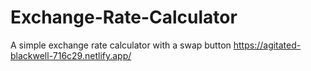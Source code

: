 # Exchange-Rate-Calculator
A simple exchange rate calculator with a swap button
https://agitated-blackwell-716c29.netlify.app/
